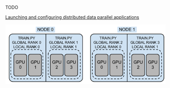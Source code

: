 

TODO

[Launching and configuring distributed data parallel applications](https://github.com/pytorch/examples/blob/master/distributed/ddp/README.md)

<img src='images/application_process_topologies.png'>

